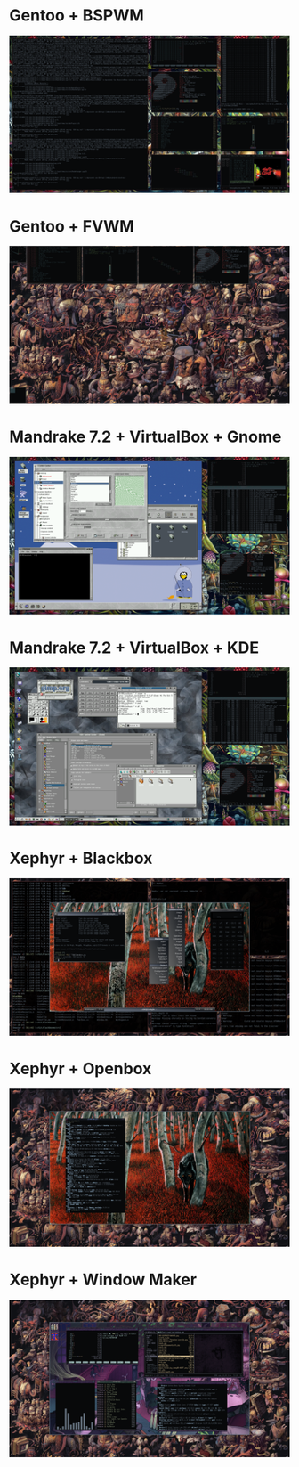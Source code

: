 Gentoo + BSPWM
===========
![Screenshot](https://raw.githubusercontent.com/zr0/SS/refs/heads/main/G3nt00bsp.png "screenshot")

Gentoo + FVWM
===========
![Screenshot](https://raw.githubusercontent.com/zr0/SS/refs/heads/main/b1n0m10.png "screenshot")

Mandrake 7.2 + VirtualBox + Gnome
===========
![Screenshot](https://raw.githubusercontent.com/zr0/SS/refs/heads/main/gnome1.png "screenshot")

Mandrake 7.2 + VirtualBox + KDE
===========
![Screenshot](https://raw.githubusercontent.com/zr0/SS/refs/heads/main/kde1_000.png "screenshot")

Xephyr + Blackbox
===========
![Screenshot](https://raw.githubusercontent.com/zr0/SS/refs/heads/main/shot_004.png "screenshot")

Xephyr + Openbox
===========
![Screenshot](https://raw.githubusercontent.com/zr0/SS/refs/heads/main/shot_003.png "screenshot")

Xephyr + Window Maker
===========
![Screenshot](https://raw.githubusercontent.com/zr0/SS/refs/heads/main/shot_002.png "screenshot")
